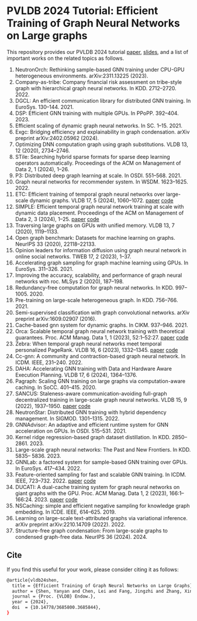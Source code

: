 # PVLDB 2024 Tutorial: Efficient Training of Graph Neural Networks on Large graphs

This repository provides our PVLDB 2024 tutorial [paper](./vldb24tutorialpaper.pdf), [slides](./vldb24tutorialslides.pdf), and a list of important works on the related topics as follows.

1. NeutronOrch: Rethinking sample-based GNN training under CPU-GPU heterogeneous environments. arXiv:2311.13225 (2023).
2. Company-as-tribe: Company financial risk assessment on tribe-style graph with hierarchical graph neural networks. In KDD. 2712–2720. 2022.
3. DGCL: An efficient communication library for distributed GNN training. In EuroSys. 130–144. 2021.
4. DSP: Efficient GNN training with multiple GPUs. In PPoPP. 392–404. 2023.
5. Efficient scaling of dynamic graph neural networks. In SC. 1–15. 2021.
6. Exgc: Bridging efficiency and explainability in graph condensation. arXiv preprint arXiv:2402.05962 (2024).
7. Optimizing DNN computation graph using graph substitutions. VLDB 13, 12 (2020), 2734–2746.
8. STile: Searching hybrid sparse formats for sparse deep learning operators automatically. Proceedings of the ACM on Management of Data 2, 1 (2024), 1–26.
9. P3: Distributed deep graph learning at scale. In OSDI. 551–568. 2021.
10. Graph neural networks for recommender system. In WSDM. 1623–1625. 2022.
11. ETC: Efficient training of temporal graph neural networks over large-scale dynamic graphs. VLDB 17, 5 (2024), 1060–1072. [paper](https://www.vldb.org/pvldb/vol17/p1060-gao.pdf) [code](https://github.com/eddiegaoo/ETC)
12. SIMPLE: Efficient temporal graph neural network training at scale with dynamic data placement. Proceedings of the ACM on Management of Data 2, 3 (2024), 1–25. [paper](https://dl.acm.org/doi/10.1145/3654977) [code](https://github.com/eddiegaoo/SIMPLE)
13. Traversing large graphs on GPUs with unified memory. VLDB 13, 7 (2020), 1119–1133.
14. Open graph benchmark: Datasets for machine learning on graphs. NeurIPS 33 (2020), 22118–22133.
15. Opinion leaders for information diffusion using graph neural network in online social networks. TWEB 17, 2 (2023), 1–37.
16. Accelerating graph sampling for graph machine learning using GPUs. In EuroSys. 311–326. 2021.
17. Improving the accuracy, scalability, and performance of graph neural networks with roc. MLSys 2 (2020), 187–198.
18. Redundancy-free computation for graph neural networks. In KDD. 997–1005. 2020.
19. Pre-training on large-scale heterogeneous graph. In KDD. 756–766. 2021.
20. Semi-supervised classification with graph convolutional networks. arXiv preprint arXiv:1609.02907 (2016).
21. Cache-based gnn system for dynamic graphs. In CIKM. 937–946. 2021.
22. Orca: Scalable temporal graph neural network training with theoretical guarantees. Proc. ACM Manag. Data 1, 1 (2023), 52:1–52:27. [paper](https://dl.acm.org/doi/abs/10.1145/3588737) [code](https://github.com/LuckyLYM/Orca)
23. Zebra: When temporal graph neural networks meet temporal personalized PageRank. VLDB 16, 6 (2023), 1332–1345. [paper](https://www.vldb.org/pvldb/vol16/p1332-li.pdf) [code](https://github.com/LuckyLYM/Zebra)
24. Cc-gnn: A community and contraction-based graph neural network. In ICDM. IEEE, 231–240. 2022.
25. DAHA: Accelerating GNN training with Data and Hardware Aware Execution Planning. VLDB 17, 6 (2024), 1364–1376.
26. Pagraph: Scaling GNN training on large graphs via computation-aware caching. In SoCC. 401–415. 2020.
27. SANCUS: Staleness-aware communication-avoiding full-graph decentralized training in large-scale graph neural networks. VLDB 15, 9 (2022), 1937–1950. [paper](https://vldb.org/pvldb/vol15/p1937-peng.pdf) [code](https://github.com/chenzhao/light-dist-gnn)
28. NeutronStar: Distributed GNN training with hybrid dependency management. In SIGMOD. 1301–1315. 2022.
29. GNNAdvisor: An adaptive and efficient runtime system for GNN acceleration on GPUs. In OSDI. 515–531. 2021.
30. Kernel ridge regression-based graph dataset distillation. In KDD. 2850–2861. 2023.
31. Large-scale graph neural networks: The Past and New Frontiers. In KDD. 5835– 5836. 2023.
32. GNNLab: a factored system for sample-based GNN training over GPUs. In EuroSys. 417–434. 2022. 
33. Feature-oriented sampling for fast and scalable GNN training. In ICDM. IEEE, 723–732. 2022. [paper](https://ieeexplore.ieee.org/document/10027672) [code](https://github.com/initzhang/FOSGNN)
34. DUCATI: A dual-cache training system for graph neural networks on giant graphs with the GPU. Proc. ACM Manag. Data 1, 2 (2023), 166:1–166:24. 2023. [paper](https://dl.acm.org/doi/abs/10.1145/3589311) [code](https://github.com/initzhang/DUCATI_SIGMOD)
35. NSCaching: simple and efficient negative sampling for knowledge graph embedding. In ICDE. IEEE, 614–625. 2019. 
36. Learning on large-scale text-attributed graphs via variational inference. arXiv preprint arXiv:2210.14709 (2022). 2022. 
37. Structure-free graph condensation: From large-scale graphs to condensed graph-free data. NeurIPS 36 (2024). 2024.

## Cite
If you find this useful for your work, please consider citing it as follows:
```bash
@article{vldb24shen,
  title = {Efficient Training of Graph Neural Networks on Large Graphs},
  author = {Shen, Yanyan and Chen, Lei and Fang, Jingzhi and Zhang, Xin and Gao, Shihong and Yin, Hongbo},
  journal = {Proc. {VLDB} Endow.},
  year = {2024},
  doi  = {10.14778/3685800.3685844},
}
```
